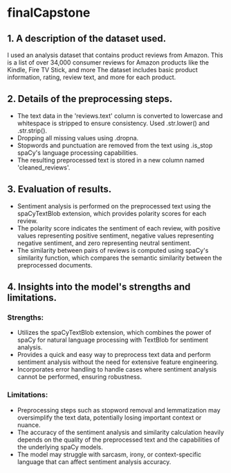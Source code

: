 ﻿# finalCapstone

## 1. A description of the dataset used.
I used an analysis dataset that contains product reviews from Amazon. This is a list
of over 34,000 consumer reviews for Amazon products like the Kindle, Fire TV Stick,
and more The dataset includes basic product information, rating, review text, and
more for each product.
## 2. Details of the preprocessing steps.
- The text data in the 'reviews.text' column is converted to lowercase and
whitespace is stripped to ensure consistency. Used .str.lower() and .str.strip().
- Dropping all missing values using .dropna.
- Stopwords and punctuation are removed from the text using .is_stop spaCy's
language processing capabilities.
- The resulting preprocessed text is stored in a new column named
'cleaned_reviews'.
## 3. Evaluation of results.
- Sentiment analysis is performed on the preprocessed text using the
spaCyTextBlob extension, which provides polarity scores for each review.
- The polarity score indicates the sentiment of each review, with positive values
representing positive sentiment, negative values representing negative
sentiment, and zero representing neutral sentiment.
- The similarity between pairs of reviews is computed using spaCy's similarity
function, which compares the semantic similarity between the preprocessed
documents.
## 4. Insights into the model's strengths and limitations.
### Strengths:
- Utilizes the spaCyTextBlob extension, which combines the power of spaCy for
natural language processing with TextBlob for sentiment analysis.
- Provides a quick and easy way to preprocess text data and perform sentiment
analysis without the need for extensive feature engineering.
- Incorporates error handling to handle cases where sentiment analysis cannot
be performed, ensuring robustness.
### Limitations:
- Preprocessing steps such as stopword removal and lemmatization may
oversimplify the text data, potentially losing important context or nuance.
- The accuracy of the sentiment analysis and similarity calculation heavily
depends on the quality of the preprocessed text and the capabilities of the
underlying spaCy models.
- The model may struggle with sarcasm, irony, or context-specific language that
can affect sentiment analysis accuracy.
